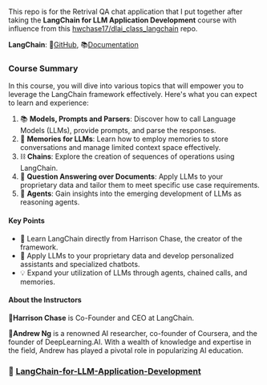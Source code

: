 This repo is for the Retrival QA chat application that I put together after taking the **LangChain for LLM Application Development** course with influence from this [hwchase17/dlai_class_langchain](https://github.com/hwchase17/dlai_class_langchain) repo.

**LangChain**:  🔗[GitHub](https://github.com/hwchase17/langchain), 📚[Documentation](https://python.langchain.com/en/latest/index.html)

### Course Summary
In this course, you will dive into various topics that will empower you to leverage the LangChain framework effectively. Here's what you can expect to learn and experience:

1. 📚 **Models, Prompts and Parsers**: Discover how to call Language Models (LLMs), provide prompts, and parse the responses.
2. 🧠 **Memories for LLMs**: Learn how to employ memories to store conversations and manage limited context space effectively.
3. ⛓️ **Chains**: Explore the creation of sequences of operations using LangChain.
4. 📄 **Question Answering over Documents**: Apply LLMs to your proprietary data and tailor them to meet specific use case requirements.
5. 👥 **Agents**: Gain insights into the emerging development of LLMs as reasoning agents.

#### Key Points
- 🔑 Learn LangChain directly from Harrison Chase, the creator of the framework.
- 🤖 Apply LLMs to your proprietary data and develop personalized assistants and specialized chatbots.
- 💡 Expand your utilization of LLMs through agents, chained calls, and memories.

#### About the Instructors
🌟**Harrison Chase** is Co-Founder and CEO at LangChain.

🌟**Andrew Ng** is a renowned AI researcher, co-founder of Coursera, and the founder of DeepLearning.AI. With a wealth of knowledge and expertise in the field, Andrew has played a pivotal role in popularizing AI education.

### 🚀 [LangChain-for-LLM-Application-Development](https://www.deeplearning.ai/short-courses/langchain-for-llm-application-development/)
